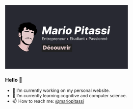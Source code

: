 <img src="./ogp.png" style="margin:0 auto; max-width: 400px"/>

### Hello 👋

- 🔭 I’m currently working on my personal website.
- 🌱 I’m currently learning cognitive and computer science.
- 📫 How to reach me: [@mariopitassi](https://telegram.me/mariopitassi)

<!--
**pitassimario/pitassimario** is a ✨ _special_ ✨ repository because its `README.md` (this file) appears on your GitHub profile.

Here are some ideas to get you started:

- 🔭 I’m currently working on ...
- 🌱 I’m currently learning ...
- 👯 I’m looking to collaborate on ...
- 🤔 I’m looking for help with ...
- 💬 Ask me about ...
- 📫 How to reach me: ...
- 😄 Pronouns: ...
- ⚡ Fun fact: ...
-->

